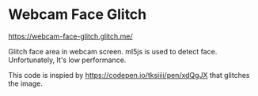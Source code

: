 Webcam Face Glitch
=================

https://webcam-face-glitch.glitch.me/

Glitch face area in webcam screen.
ml5js is used to detect face.
Unfortunately, It's low performance.

This code is inspied by https://codepen.io/tksiiii/pen/xdQgJX that glitches the image.
